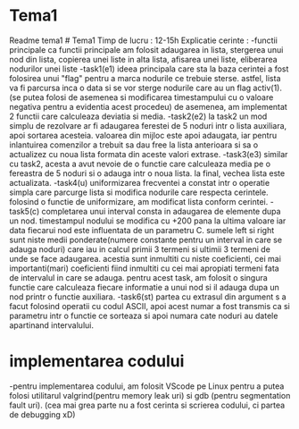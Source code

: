 # Tema1
Readme tema1 # Tema1
Timp de lucru : 12-15h
Explicatie cerinte :
-functii principale
ca functii principale am folosit adaugarea in lista, stergerea
unui nod din lista, copierea unei liste in alta lista, afisarea
unei liste, eliberarea nodurilor unei liste
-task1(e1)
ideea principala care sta la baza cerintei a fost folosirea
unui "flag" pentru a marca nodurile ce trebuie sterse.
astfel, lista va fi parcursa inca o data si se vor sterge
nodurile care au un flag activ(1).(se putea folosi de asemenea
si modificarea timestampului cu o valoare negativa pentru a
evidentia acest procedeu)
de asemenea, am implementat 2 functii care calculeaza deviatia si
media.
-task2(e2)
la task2 un mod simplu de rezolvare ar fi adaugarea ferestei de
5 noduri intr o lista auxiliara, apoi sortarea acesteia.
valoarea din mijloc este apoi adaugata, iar pentru inlantuirea
comenzilor a trebuit sa dau free la lista anterioara si sa o 
actualizez cu noua lista formata din aceste valori extrase.
-task3(e3)
similar cu task2, acesta a avut nevoie de o functie care
calculeaza media pe o fereastra de 5 noduri si o adauga intr o
noua lista.
la final, vechea lista este actualizata.
-task4(u)
uniformizarea frecventei a constat intr o operatie simpla care 
parcurge lista si modifica nodurile care respecta cerintele.
folosind o functie de uniformizare, am modificat lista conform
cerintei.
-task5(c)
completarea unui interval consta in adaugarea de elemente dupa
un nod.
timestampul nodului se modifica cu +200 pana la ultima valoare
iar data fiecarui nod este influentata de un parametru C.
sumele left si right sunt niste medii ponderate(numere constante
pentru un interval in care se adauga noduri) care iau in calcul
primii 3 termeni si ultimii 3 termeni de unde se face adaugarea.
acestia sunt inmultiti cu niste coeficienti, cei mai importanti(mari)
coeficienti fiind inmultiti cu cei mai apropiati termeni fata de
intervalul in care se adauga.
pentru acest task, am folosit o singura functie care calculeaza
fiecare informatie a unui nod si il adauga dupa un nod printr o
functie auxiliara.
-task6(st)
partea cu extrasul din argument s a facut folosind operatii cu 
codul ASCII, apoi acest numar a fost transmis ca si parametru 
intr o functie ce sorteaza si apoi numara cate noduri au datele
apartinand intervalului.

# implementarea codului
-pentru implementarea codului, am folosit VScode pe Linux pentru
a putea folosi utilitarul valgrind(pentru memory leak uri) si gdb
(pentru segmentation fault uri). (cea mai grea parte nu a fost cerinta
si scrierea codului, ci partea de debugging xD)

